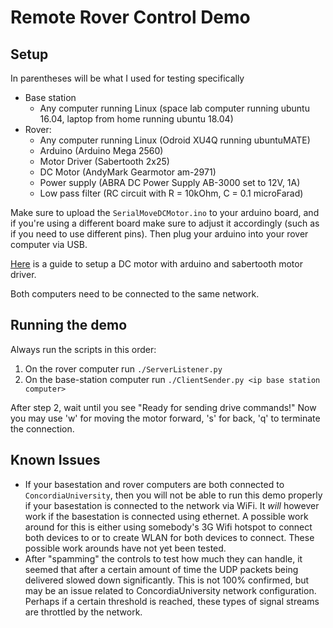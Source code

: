 # Remote Rover Control Demo

## Setup
In parentheses will be what I used for testing specifically

- Base station 
  - Any computer running Linux (space lab computer running ubuntu 16.04, laptop from home running ubuntu 18.04)
- Rover: 
  - Any computer running Linux (Odroid XU4Q running ubuntuMATE)
  - Arduino (Arduino Mega 2560)
  - Motor Driver (Sabertooth 2x25)
  - DC Motor (AndyMark Gearmotor am-2971)
  - Power supply (ABRA DC Power Supply AB-3000 set to 12V, 1A)
  - Low pass filter (RC circuit with R = 10kOhm, C = 0.1 microFarad)

Make sure to upload the `SerialMoveDCMotor.ino` to your arduino board, and if you're using a different board make sure to adjust it accordingly (such as if you need to use different pins).
Then plug your arduino into your rover computer via USB.

[Here](https://drive.google.com/open?id=1hE31jaaIMZ-enYLBaENh1Ro08JTc9NsJTF_GJ_DKvyk) is a guide to setup a DC motor with arduino and sabertooth motor driver.

Both computers need to be connected to the same network.

## Running the demo
Always run the scripts in this order:
1. On the rover computer run `./ServerListener.py`
2. On the base-station computer run `./ClientSender.py <ip base station computer>`

After step 2, wait until you see "Ready for sending drive commands!"
Now you may use 'w' for moving the motor forward, 's' for back, 'q' to terminate the connection.

## Known Issues
- If your basestation and rover computers are both connected to `ConcordiaUniversity`, then you will not be able to run this
demo properly if your basestation is connected to the network via WiFi. It *will* however work if the basestation is connected using ethernet.
A possible work around for this is either using somebody's 3G Wifi hotspot to connect both devices to or to create WLAN for both devices to connect.
These possible work arounds have not yet been tested.
- After "spamming" the controls to test how much they can handle, it seemed that after a certain amount of time the UDP packets being delivered
slowed down significantly. This is not 100% confirmed, but may be an issue related to ConcordiaUniversity network configuration. Perhaps if a certain threshold is reached,
these types of signal streams are throttled by the network.
